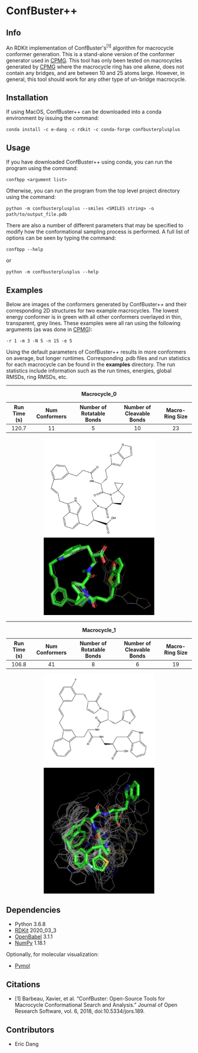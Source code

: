 # ConfBuster++

## Info
An RDKit implementation of ConfBuster's<sup>[1]</sup> algorithm for macrocycle conformer generation. This is a stand-alone version of the conformer generator used in [CPMG](https://github.com/e-dang/Composite-Peptide-Macrocycle-Generator.git). This tool has only been tested on macrocycles generated by [CPMG](https://github.com/e-dang/Composite-Peptide-Macrocycle-Generator.git) where the macrocycle ring has one alkene, does not contain any bridges, and are between 10 and 25 atoms large. However, in general, this tool should work for any other type of un-bridge macrocycle.

## Installation
If using MacOS, ConfBuster++ can be downloaded into a conda environment by issuing the command:

```
conda install -c e-dang -c rdkit -c conda-forge confbusterplusplus
```

## Usage
If you have downloaded ConfBuster++ using conda, you can run the program using the command:

```
confbpp <argument list>
```

Otherwise, you can run the program from the top level project directory using the command:

```
python -m confbusterplusplus --smiles <SMILES string> -o path/to/output_file.pdb
```

There are also a number of different parameters that may be specified to modify how the conformational sampling process is performed. A full list of options can be seen by typing the command:

```
confbpp --help
```

or

```
python -m confbusterplusplus --help
```

## Examples
Below are images of the conformers generated by ConfBuster++ and their corresponding 2D structures for two example macrocycles. The lowest energy conformer is in green with all other conformers overlayed in thin, transparent, grey lines. These examples were all ran using the following arguments (as was done in [CPMG](https://github.com/e-dang/Composite-Peptide-Macrocycle-Generator.git)):

```
-r 1 -m 3 -N 5 -n 15 -e 5
```

Using the default parameters of ConfBuster++ results in more conformers on average, but longer runtimes. Corresponding .pdb files and run statistics for each macrocycle can be found in the __examples__ directory. The run statistics include information such as the run times, energies, global RMSDs, ring RMSDs, etc.

---
<p align="center"><b>Macrocycle_0</b></p>

| Run Time (s) | Num Conformers | Number of Rotatable Bonds | Number of Cleavable Bonds | Macro-Ring Size |
| :----------: | :------------: | :-----------------------: | :-----------------------: | :-------------: |
|    120.7     |       11       |             5             |            10             |       23        |

<div style="text-align:center">
<img src="examples/images/macrocycle_0.png" width="300"/>
<img src="examples/images/macrocycle_0_pymol.png" width="300"/>
</div>

---
<p align="center"><b>Macrocycle_1</b></p>

| Run Time (s) | Num Conformers | Number of Rotatable Bonds | Number of Cleavable Bonds | Macro-Ring Size |
| :----------: | :------------: | :-----------------------: | :-----------------------: | :-------------: |
|    106.8     |       41       |             8             |             6             |       19        |

<div style="text-align:center">
<img src="examples/images/macrocycle_1.png" width="300"/>
<img src="examples/images/macrocycle_1_pymol.png" width="300"/>
</div>


## Dependencies
- Python 3.6.8
- [RDKit](http://rdkit.org) 2020_03_3
- [OpenBabel](http://openbabel.org/wiki/Main_Page) 3.1.1
- [NumPy](https://numpy.org/) 1.18.1

Optionally, for molecular visualization:
- [Pymol](https://pymol.org/2/)

## Citations
- [1] Barbeau, Xavier, et al. “ConfBuster: Open-Source Tools for Macrocycle Conformational Search and Analysis.” Journal
of Open Research Software, vol. 6, 2018, doi:10.5334/jors.189.

## Contributors
- Eric Dang

